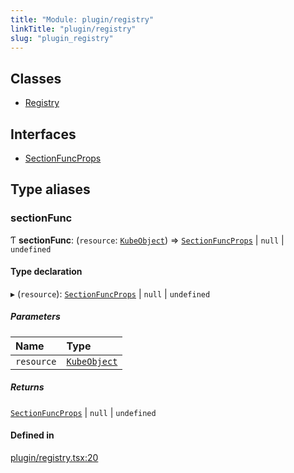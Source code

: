 ```yaml
---
title: "Module: plugin/registry"
linkTitle: "plugin/registry"
slug: "plugin_registry"
---
```


## Classes

- [Registry](../classes/plugin_registry.Registry.md)

## Interfaces

- [SectionFuncProps](../interfaces/plugin_registry.SectionFuncProps.md)

## Type aliases

### sectionFunc

Ƭ **sectionFunc**: (`resource`: [`KubeObject`](lib_k8s_cluster.md#kubeobject)) => [`SectionFuncProps`](../interfaces/plugin_registry.SectionFuncProps.md) \| ``null`` \| `undefined`

#### Type declaration

▸ (`resource`): [`SectionFuncProps`](../interfaces/plugin_registry.SectionFuncProps.md) \| ``null`` \| `undefined`

##### Parameters

| Name | Type |
| :------ | :------ |
| `resource` | [`KubeObject`](lib_k8s_cluster.md#kubeobject) |

##### Returns

[`SectionFuncProps`](../interfaces/plugin_registry.SectionFuncProps.md) \| ``null`` \| `undefined`

#### Defined in

[plugin/registry.tsx:20](https://github.com/kinvolk/headlamp/blob/2fb68817/frontend/src/plugin/registry.tsx#L20)
